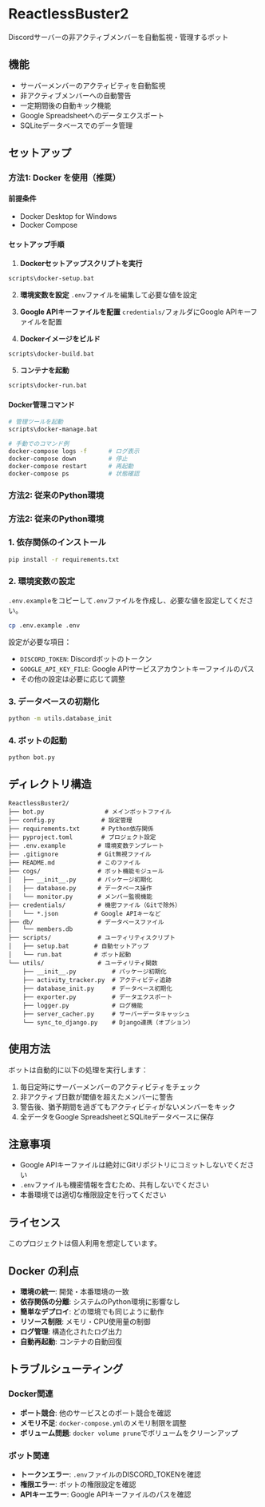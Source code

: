 # ReactlessBuster2

Discordサーバーの非アクティブメンバーを自動監視・管理するボット

## 機能

- サーバーメンバーのアクティビティを自動監視
- 非アクティブメンバーへの自動警告
- 一定期間後の自動キック機能
- Google Spreadsheetへのデータエクスポート
- SQLiteデータベースでのデータ管理

## セットアップ

### 方法1: Docker を使用（推奨）

#### 前提条件
- Docker Desktop for Windows
- Docker Compose

#### セットアップ手順

1. **Dockerセットアップスクリプトを実行**
```bash
scripts\docker-setup.bat
```

2. **環境変数を設定**
`.env`ファイルを編集して必要な値を設定

3. **Google APIキーファイルを配置**
`credentials/`フォルダにGoogle APIキーファイルを配置

4. **Dockerイメージをビルド**
```bash
scripts\docker-build.bat
```

5. **コンテナを起動**
```bash
scripts\docker-run.bat
```

#### Docker管理コマンド

```bash
# 管理ツールを起動
scripts\docker-manage.bat

# 手動でのコマンド例
docker-compose logs -f      # ログ表示
docker-compose down         # 停止
docker-compose restart      # 再起動
docker-compose ps           # 状態確認
```

### 方法2: 従来のPython環境

### 方法2: 従来のPython環境

### 1. 依存関係のインストール

```bash
pip install -r requirements.txt
```

### 2. 環境変数の設定

`.env.example`をコピーして`.env`ファイルを作成し、必要な値を設定してください。

```bash
cp .env.example .env
```

設定が必要な項目：
- `DISCORD_TOKEN`: Discordボットのトークン
- `GOOGLE_API_KEY_FILE`: Google APIサービスアカウントキーファイルのパス
- その他の設定は必要に応じて調整

### 3. データベースの初期化

```bash
python -m utils.database_init
```

### 4. ボットの起動

```bash
python bot.py
```

## ディレクトリ構造

```
ReactlessBuster2/
├── bot.py                 # メインボットファイル
├── config.py             # 設定管理
├── requirements.txt      # Python依存関係
├── pyproject.toml        # プロジェクト設定
├── .env.example         # 環境変数テンプレート
├── .gitignore           # Git無視ファイル
├── README.md            # このファイル
├── cogs/                # ボット機能モジュール
│   ├── __init__.py      # パッケージ初期化
│   ├── database.py      # データベース操作
│   └── monitor.py       # メンバー監視機能
├── credentials/         # 機密ファイル（Gitで除外）
│   └── *.json          # Google APIキーなど
├── db/                  # データベースファイル
│   └── members.db
├── scripts/             # ユーティリティスクリプト
│   ├── setup.bat       # 自動セットアップ
│   └── run.bat         # ボット起動
└── utils/               # ユーティリティ関数
    ├── __init__.py          # パッケージ初期化
    ├── activity_tracker.py  # アクティビティ追跡
    ├── database_init.py     # データベース初期化
    ├── exporter.py          # データエクスポート
    ├── logger.py            # ログ機能
    ├── server_cacher.py     # サーバーデータキャッシュ
    └── sync_to_django.py    # Django連携（オプション）
```

## 使用方法

ボットは自動的に以下の処理を実行します：

1. 毎日定時にサーバーメンバーのアクティビティをチェック
2. 非アクティブ日数が閾値を超えたメンバーに警告
3. 警告後、猶予期間を過ぎてもアクティビティがないメンバーをキック
4. 全データをGoogle SpreadsheetとSQLiteデータベースに保存

## 注意事項

- Google APIキーファイルは絶対にGitリポジトリにコミットしないでください
- `.env`ファイルも機密情報を含むため、共有しないでください
- 本番環境では適切な権限設定を行ってください

## ライセンス

このプロジェクトは個人利用を想定しています。

## Docker の利点

- **環境の統一**: 開発・本番環境の一致
- **依存関係の分離**: システムのPython環境に影響なし
- **簡単なデプロイ**: どの環境でも同じように動作
- **リソース制限**: メモリ・CPU使用量の制御
- **ログ管理**: 構造化されたログ出力
- **自動再起動**: コンテナの自動回復

## トラブルシューティング

### Docker関連
- **ポート競合**: 他のサービスとのポート競合を確認
- **メモリ不足**: `docker-compose.yml`のメモリ制限を調整
- **ボリューム問題**: `docker volume prune`でボリュームをクリーンアップ

### ボット関連
- **トークンエラー**: `.env`ファイルのDISCORD_TOKENを確認
- **権限エラー**: ボットの権限設定を確認
- **APIキーエラー**: Google APIキーファイルのパスを確認
